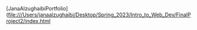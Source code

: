 [JanaAlzughaibiPortfolio]([file:///Users/janaalzughaibi/Desktop/Spring_2023/Intro_to_Web_Dev/FinalProject2/index.html](https://janaalzughaibi.github.io/introToWebFinal/)

